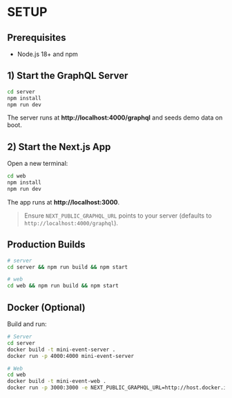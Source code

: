 # SETUP

## Prerequisites
- Node.js 18+ and npm

## 1) Start the GraphQL Server
```bash
cd server
npm install
npm run dev
```
The server runs at **http://localhost:4000/graphql** and seeds demo data on boot.

## 2) Start the Next.js App
Open a new terminal:
```bash
cd web
npm install
npm run dev
```
The app runs at **http://localhost:3000**.

> Ensure `NEXT_PUBLIC_GRAPHQL_URL` points to your server (defaults to `http://localhost:4000/graphql`).

## Production Builds
```bash
# server
cd server && npm run build && npm start

# web
cd web && npm run build && npm start
```

## Docker (Optional)
Build and run:
```bash
# Server
cd server
docker build -t mini-event-server .
docker run -p 4000:4000 mini-event-server

# Web
cd web
docker build -t mini-event-web .
docker run -p 3000:3000 -e NEXT_PUBLIC_GRAPHQL_URL=http://host.docker.internal:4000/graphql mini-event-web
```